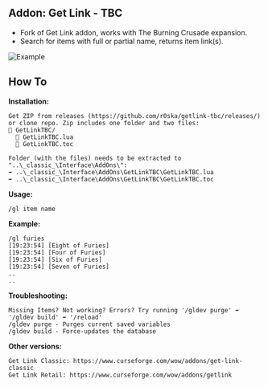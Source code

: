 ## Addon: Get Link - TBC

- Fork of Get Link addon, works with The Burning Crusade expansion. 
- Search for items with full or partial name, returns item link(s).  

![Example](https://i.imgur.com/ydjzZNk.png)
  
## How To    
**Installation:**  
```
Get ZIP from releases (https://github.com/r0ska/getlink-tbc/releases/) or clone repo. Zip includes one folder and two files:
📁 GetLinkTBC/
  📜 GetLinkTBC.lua
  📜 GetLinkTBC.toc

Folder (with the files) needs to be extracted to "..\_classic_\Interface\AddOns\":
➡️ ..\_classic_\Interface\AddOns\GetLinkTBC\GetLinkTBC.lua 
➡️ ..\_classic_\Interface\AddOns\GetLinkTBC\GetLinkTBC.toc
```

**Usage:**
```
/gl item name
```

**Example:**
```
/gl furies
[19:23:54] [Eight of Furies]
[19:23:54] [Four of Furies]
[19:23:54] [Six of Furies]
[19:23:54] [Seven of Furies]
..
..
```

**Troubleshooting:**
```
Missing Items? Not working? Errors? Try running '/gldev purge' ➡️ '/gldev build' ➡️ '/reload'
/gldev purge - Purges current saved variables
/gldev build - Force-updates the database
```

**Other versions:**
```
Get Link Classic: https://www.curseforge.com/wow/addons/get-link-classic
Get Link Retail: https://www.curseforge.com/wow/addons/getlink
```
